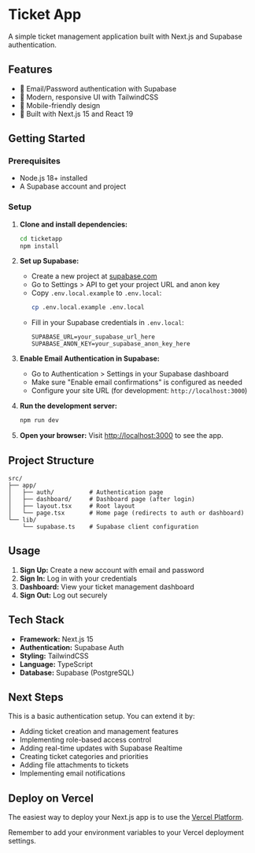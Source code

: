 # Ticket App

A simple ticket management application built with Next.js and Supabase authentication.

## Features

- 🔐 Email/Password authentication with Supabase
- 🎨 Modern, responsive UI with TailwindCSS
- 📱 Mobile-friendly design
- 🚀 Built with Next.js 15 and React 19

## Getting Started

### Prerequisites

- Node.js 18+ installed
- A Supabase account and project

### Setup

1. **Clone and install dependencies:**
   ```bash
   cd ticketapp
   npm install
   ```

2. **Set up Supabase:**
   - Create a new project at [supabase.com](https://supabase.com)
   - Go to Settings > API to get your project URL and anon key
   - Copy `.env.local.example` to `.env.local`:
     ```bash
     cp .env.local.example .env.local
     ```
   - Fill in your Supabase credentials in `.env.local`:
     ```
     SUPABASE_URL=your_supabase_url_here
     SUPABASE_ANON_KEY=your_supabase_anon_key_here
     ```

3. **Enable Email Authentication in Supabase:**
   - Go to Authentication > Settings in your Supabase dashboard
   - Make sure "Enable email confirmations" is configured as needed
   - Configure your site URL (for development: `http://localhost:3000`)

4. **Run the development server:**
   ```bash
   npm run dev
   ```

5. **Open your browser:**
   Visit [http://localhost:3000](http://localhost:3000) to see the app.

## Project Structure

```
src/
├── app/
│   ├── auth/          # Authentication page
│   ├── dashboard/     # Dashboard page (after login)
│   ├── layout.tsx     # Root layout
│   └── page.tsx       # Home page (redirects to auth or dashboard)
└── lib/
    └── supabase.ts    # Supabase client configuration
```

## Usage

1. **Sign Up:** Create a new account with email and password
2. **Sign In:** Log in with your credentials
3. **Dashboard:** View your ticket management dashboard
4. **Sign Out:** Log out securely

## Tech Stack

- **Framework:** Next.js 15
- **Authentication:** Supabase Auth
- **Styling:** TailwindCSS
- **Language:** TypeScript
- **Database:** Supabase (PostgreSQL)

## Next Steps

This is a basic authentication setup. You can extend it by:

- Adding ticket creation and management features
- Implementing role-based access control
- Adding real-time updates with Supabase Realtime
- Creating ticket categories and priorities
- Adding file attachments to tickets
- Implementing email notifications

## Deploy on Vercel

The easiest way to deploy your Next.js app is to use the [Vercel Platform](https://vercel.com/new).

Remember to add your environment variables to your Vercel deployment settings.
